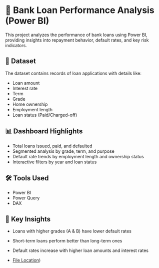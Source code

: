 # 🏦 Bank Loan Performance Analysis (Power BI)

This project analyzes the performance of bank loans using Power BI, providing insights into repayment behavior, default rates, and key risk indicators.

## 📁 Dataset
The dataset contains records of loan applications with details like:
- Loan amount
- Interest rate
- Term
- Grade
- Home ownership
- Employment length
- Loan status (Paid/Charged-off)

## 📊 Dashboard Highlights
- Total loans issued, paid, and defaulted
- Segmented analysis by grade, term, and purpose
- Default rate trends by employment length and ownership status
- Interactive filters by year and loan status

## 🛠 Tools Used
- Power BI
- Power Query
- DAX

## 📌 Key Insights
- Loans with higher grades (A & B) have lower default rates
- Short-term loans perform better than long-term ones
- Default rates increase with higher loan amounts and interest rates

- [File Location]([https://drive.google.com/drive/folders/1hStMGuKxUhlHO_F8FpglDmGvYqmT3KOb?usp=sharing]))
